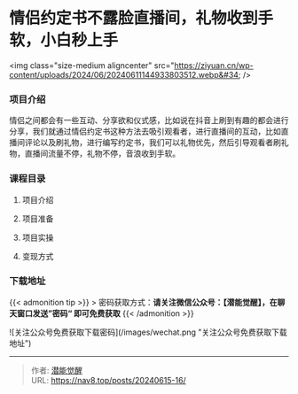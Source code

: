 # 情侣约定书不露脸直播间，礼物收到手软，小白秒上手


&lt;img class=&#34;size-medium aligncenter&#34; src=&#34;https://ziyuan.cn/wp-content/uploads/2024/06/20240611144933803512.webp&#34;  /&gt;

###  项目介绍

情侣之间都会有一些互动、分享欲和仪式感，比如说在抖音上刷到有趣的都会进行分享，我们就通过情侣约定书这种方法去吸引观看者，进行直播间的互动，比如直播间评论以及刷礼物，进行编写约定书，我们可以礼物优先，然后引导观看者刷礼物，直播间流量不停，礼物不停，音浪收到手软。
###  课程目录

 1. 项目介绍

 1. 项目准备

 1. 项目实操

 1. 变现方式



### 下载地址




{{&lt; admonition tip &gt;}}
&gt; 密码获取方式：**请关注微信公众号：【潜能觉醒】，在聊天窗口发送”密码“ 即可免费获取**
{{&lt; /admonition &gt;}}


![关注公众号免费获取下载密码](/images/wechat.png &#34;关注公众号免费获取下载地址&#34;)

---

> 作者: [潜能觉醒](https://nav8.top)  
> URL: https://nav8.top/posts/20240615-16/  

